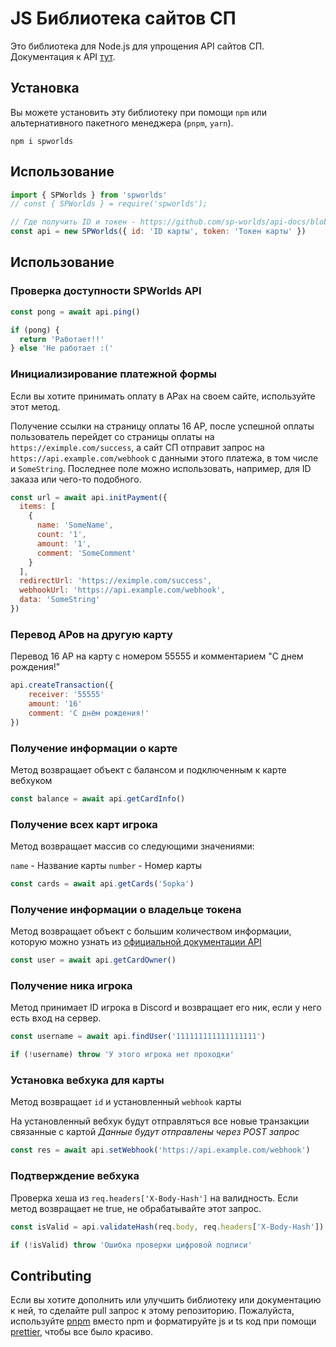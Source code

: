 # JS Библиотека сайтов СП

Это библиотека для Node.js для упрощения API сайтов СП. Документация к API [тут](https://github.com/sp-worlds/api-docs).

## Установка

Вы можете установить эту библиотеку при помощи
`npm` или альтернативного пакетного менеджера (`pnpm`, `yarn`).

```
npm i spworlds
```

## Использование

```js
import { SPWorlds } from 'spworlds'
// const { SPWorlds } = require('spworlds');

// Где получить ID и токен - https://github.com/sp-worlds/api-docs/blob/main/AUTHORIZATION.md#%D0%BF%D0%BE%D0%BB%D1%83%D1%87%D0%B5%D0%BD%D0%B8%D0%B5-%D1%82%D0%BE%D0%BA%D0%B5%D0%BD%D0%B0-%D0%B8-id-%D0%BA%D0%B0%D1%80%D1%82%D1%8B
const api = new SPWorlds({ id: 'ID карты', token: 'Токен карты' })
```

## Использование

### Проверка доступности SPWorlds API

```js
const pong = await api.ping()

if (pong) {
  return 'Работает!!'
} else 'Не работает :('
```

### Инициализирование платежной формы

Если вы хотите принимать оплату в АРах на своем сайте, используйте этот метод.

Получение ссылки на страницу оплаты 16 АР, после успешной оплаты пользователь перейдет со страницы оплаты на `https://eximple.com/success`, а сайт СП отправит запрос на `https://api.example.com/webhook` с данными этого платежа, в том числе и `SomeString`. Последнее поле можно использовать, например, для ID заказа или чего-то подобного.

```js
const url = await api.initPayment({
  items: [
    {
      name: 'SomeName',
      count: '1',
      amount: '1',
      comment: 'SomeComment'
    }
  ],
  redirectUrl: 'https://eximple.com/success',
  webhookUrl: 'https://api.example.com/webhook',
  data: 'SomeString'
})
```

### Перевод АРов на другую карту

Перевод 16 АР на карту с номером 55555 и комментарием "С днем рождения!"

```js
api.createTransaction({
    receiver: '55555'
    amount: '16'
    comment: 'С днём рождения!'
})
```

### Получение информации о карте

Метод возвращает объект с балансом и подключенным к карте вебхуком

```js
const balance = await api.getCardInfo()
```

### Получение всех карт игрока

Метод возвращает массив со следующими значениями:

`name` - Название карты
`number` - Номер карты

```js
const cards = await api.getCards('5opka')
```

### Получение информации о владельце токена

Метод возвращает объект с большим количеством информации, которую можно узнать из [официальной документации API](https://github.com/sp-worlds/api-docs/wiki/%D0%9F%D0%BE%D0%BB%D1%83%D1%87%D0%B5%D0%BD%D0%B8%D0%B5-%D0%B0%D0%BA%D0%BA%D0%B0%D1%83%D0%BD%D1%82%D0%B0-%D0%B2%D0%BB%D0%B0%D0%B4%D0%B5%D0%BB%D1%8C%D1%86%D0%B0-%D1%82%D0%BE%D0%BA%D0%B5%D0%BD%D0%B0)

```js
const user = await api.getCardOwner()
```

### Получение ника игрока

Метод принимает ID игрока в Discord и возвращает его ник, если у него есть вход на сервер.

```js
const username = await api.findUser('111111111111111111')

if (!username) throw 'У этого игрока нет проходки'
```

### Установка вебхука для карты

Метод возвращает `id` и установленный `webhook` карты

На установленный вебхук будут отправляться все новые транзакции связанные с картой
_Данные будут отправлены через POST запрос_

```js
const res = await api.setWebhook('https://api.example.com/webhook')
```

### Подтверждение вебхука

Проверка хеша из `req.headers['X-Body-Hash']` на валидность. Если метод возвращает не true, не обрабатывайте этот запрос.

```js
const isValid = api.validateHash(req.body, req.headers['X-Body-Hash'])

if (!isValid) throw 'Ошибка проверки цифровой подписи'
```

## Contributing

Если вы хотите дополнить или улучшить библиотеку или документацию к ней, то сделайте pull запрос к этому репозиторию. Пожалуйста, используйте [pnpm](https://pnpm.io/) вместо npm и форматируйте js и ts код при помощи [prettier](https://prettier.io/), чтобы все было красиво.
